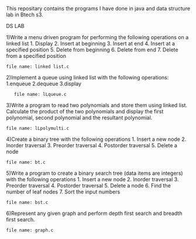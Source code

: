 This repositary contains the programs I have done in java and data structure lab in Btech s3.

DS LAB


1)Write a menu driven program for performing the following operations on a linked list
	1. Display
	2. Insert at beginning
	3. Insert at end
	4. Insert at a specified position
	5. Delete from beginning
	6. Delete from end
	7. Delete from a specified position

	file name: linked list.c


2)Implement a queue using linked list with the following operations: 1.enqueue 2.dequeue 3.display
      
       file name: lLqueue.c

3)Write a program to read two polynomials and store them using linked list. Calculate the product of the two
 polynomials and display the first polynomial, second polynomial and the resultant polynomial.
 

	file name: lLpolymulti.c


4)Create a binary tree with the following operations
	1. Insert a new node
	2. Inorder traversal
	3. Preorder traversal
	4. Postorder traversal
	5. Delete a node	

	file name: bt.c

5)Write a program to create a binary search tree (data items are integers) with the following operations
	1. Insert a new node
	2. Inorder traversal
	3. Preorder traversal
	4. Postorder traversal
	5. Delete a node
	6. Find the number of leaf nodes
	7. Sort the input numbers

	file name: bst.c

6)Represent any given graph and perform depth first search and breadth first search.

	file name: graph.c
